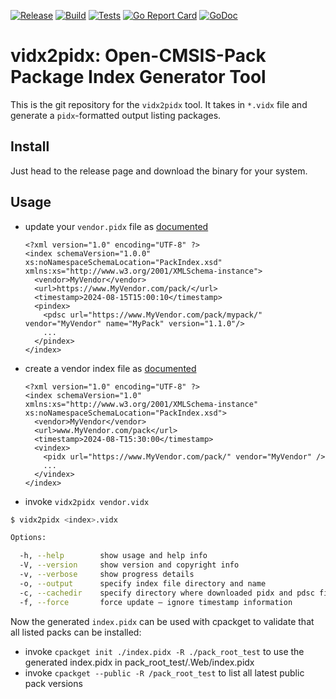 [![Release](https://github.com/Open-CMSIS-Pack/vidx2pidx/actions/workflows/release.yml/badge.svg)](https://github.com/Open-CMSIS-Pack/vidx2pidx/actions/workflows/release.yml)
[![Build](https://github.com/open-cmsis-pack/vidx2pidx/actions/workflows/build.yml/badge.svg)](https://github.com/open-cmsis-pack/vidx2pidx/actions/workflows/build.yml/badge.svg)
[![Tests](https://github.com/open-cmsis-pack/vidx2pidx/actions/workflows/test.yml/badge.svg)](https://github.com/open-cmsis-pack/vidx2pidx/actions/workflows/test.yml/badge.svg)
[![Go Report Card](https://goreportcard.com/badge/github.com/open-cmsis-pack/vidx2pidx)](https://goreportcard.com/report/github.com/open-cmsis-pack/vidx2pidx)
[![GoDoc](https://godoc.org/github.com/open-cmsis-pack/vidx2pidx?status.svg)](https://godoc.org/github.com/open-cmsis-pack/vidx2pidx)

# vidx2pidx: Open-CMSIS-Pack Package Index Generator Tool

This is the git repository for the `vidx2pidx` tool. It takes in `*.vidx` file
and generate a `pidx`-formatted output listing packages.

## Install

Just head to the release page and download the binary for your system.


## Usage
- update your `vendor.pidx` file as [documented](https://open-cmsis-pack.github.io/Open-CMSIS-Pack-Spec/main/html/packIndexFile.html#pidxFile)
  ```
  <?xml version="1.0" encoding="UTF-8" ?>
  <index schemaVersion="1.0.0" xs:noNamespaceSchemaLocation="PackIndex.xsd" xmlns:xs="http://www.w3.org/2001/XMLSchema-instance">
    <vendor>MyVendor</vendor>
    <url>https://www.MyVendor.com/pack/</url>
    <timestamp>2024-08-15T15:00:10</timestamp>
    <pindex>
      <pdsc url="https://www.MyVendor.com/pack/mypack/" vendor="MyVendor" name="MyPack" version="1.1.0"/>
      ...
    </pindex>
  </index>
  ```
- create a vendor index file as [documented]( )
  ```
  <?xml version="1.0" encoding="UTF-8" ?>
  <index schemaVersion="1.0" xmlns:xs="http://www.w3.org/2001/XMLSchema-instance" xs:noNamespaceSchemaLocation="PackIndex.xsd">
    <vendor>MyVendor</vendor>
    <url>www.MyVendor.com/pack</url>
    <timestamp>2024-08-T15:30:00</timestamp>
    <vindex>
      <pidx url="https://www.MyVendor.com/pack/" vendor="MyVendor" />
      ...
    </vindex>
  </index>
  ```
- invoke `vidx2pidx vendor.vidx` 

```bash
$ vidx2pidx <index>.vidx

Options:

  -h, --help        show usage and help info
  -V, --version     show version and copyright info
  -v, --verbose     show progress details
  -o, --output      specify index file directory and name
  -c, --cachedir    specify directory where downloaded pidx and pdsc files are stored (default ./.idxcache)
  -f, --force       force update – ignore timestamp information
  ```

Now the generated `index.pidx` can be used with cpackget to validate that all listed packs can be installed:
- invoke `cpackget init ./index.pidx -R ./pack_root_test` to use the generated index.pidx in pack_root_test/.Web/index.pidx
- invoke `cpackget --public -R /pack_root_test` to list all latest public pack versions

